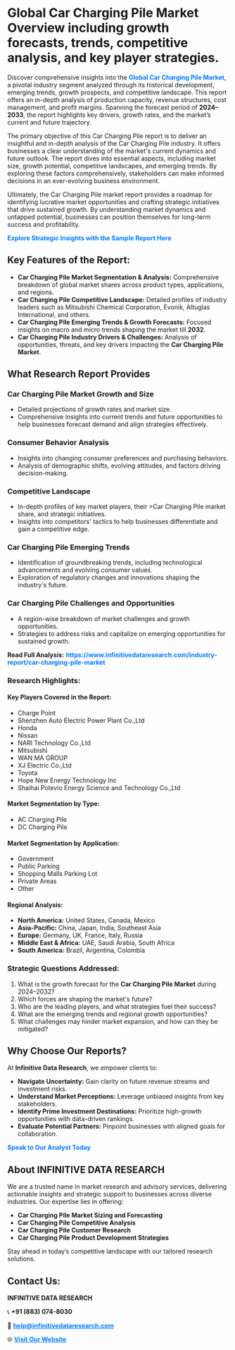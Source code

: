 <h1>Global Car Charging Pile Market Overview including growth forecasts, trends, competitive analysis, and key player strategies.</h1>
<p>
Discover comprehensive insights into the 
<a href="https://www.infinitivedataresearch.com/industry-report/car-charging-pile-market" rel="dofollow" style="color: #007BFF; text-decoration: none;"><strong>Global Car Charging Pile Market</strong></a>, a pivotal industry segment analyzed through its historical development, emerging trends, growth prospects, and competitive landscape. This report offers an in-depth analysis of production capacity, revenue structures, cost management, and profit margins. Spanning the forecast period of <strong>2024–2033</strong>, the report highlights key drivers, growth rates, and the market’s current and future trajectory.
</p>
<p>
The primary objective of this Car Charging Pile report is to deliver an insightful and in-depth analysis of the Car Charging Pile industry. It offers businesses a clear understanding of the market's current dynamics and future outlook. The report dives into essential aspects, including market size, growth potential, competitive landscapes, and emerging trends. By exploring these factors comprehensively, stakeholders can make informed decisions in an ever-evolving business environment.
</p>
<p>
Ultimately, the Car Charging Pile market report provides a roadmap for identifying lucrative market opportunities and crafting strategic initiatives that drive sustained growth. By understanding market dynamics and untapped potential, businesses can position themselves for long-term success and profitability.
</p>
<p>
<a href="https://www.infinitivedataresearch.com/request-sample/reportId=106641" style="color: #007BFF; text-decoration: none;"><strong>Explore Strategic Insights with the Sample Report Here</strong></a>
</p>

<h2>Key Features of the Report:</h2>
<ul>
<li><strong>Car Charging Pile Market Segmentation & Analysis:</strong> Comprehensive breakdown of global market shares across product types, applications, and regions.</li>
<li><strong>Car Charging Pile Competitive Landscape:</strong> Detailed profiles of industry leaders such as Mitsubishi Chemical Corporation, Evonik, Altuglas International, and others.</li>
<li><strong>Car Charging Pile Emerging Trends & Growth Forecasts:</strong> Focused insights on macro and micro trends shaping the market till <strong>2032</strong>.</li>
<li><strong>Car Charging Pile Industry Drivers & Challenges:</strong> Analysis of opportunities, threats, and key drivers impacting the <strong>Car Charging Pile Market</strong>.</li>
</ul>

<h2>What Research Report Provides</h2>
<h3>Car Charging Pile Market Growth and Size</h3>
<ul>
<li>Detailed projections of growth rates and market size.</li>
<li>Comprehensive insights into current trends and future opportunities to help businesses forecast demand and align strategies effectively.</li>
</ul>

<h3>Consumer Behavior Analysis</h3>
<ul>
<li>Insights into changing consumer preferences and purchasing behaviors.</li>
<li>Analysis of demographic shifts, evolving attitudes, and factors driving decision-making.</li>
</ul>

<h3>Competitive Landscape</h3>
<ul>
<li>In-depth profiles of key market players, their >Car Charging Pile market share, and strategic initiatives.</li>
<li>Insights into competitors' tactics to help businesses differentiate and gain a competitive edge.</li>
</ul>

<h3>Car Charging Pile Emerging Trends</h3>
<ul>
<li>Identification of groundbreaking trends, including technological advancements and evolving consumer values.</li>
<li>Exploration of regulatory changes and innovations shaping the industry's future.</li>
</ul>

<h3>Car Charging Pile Challenges and Opportunities</h3>
<ul>
<li>A region-wise breakdown of market challenges and growth opportunities.</li>
<li>Strategies to address risks and capitalize on emerging opportunities for sustained growth.</li>
</ul>
<p><strong>Read Full Analysis:</strong> <a href="https://www.infinitivedataresearch.com/industry-report/car-charging-pile-market" rel="dofollow" style="color: #007BFF; text-decoration: none;"><strong>https://www.infinitivedataresearch.com/industry-report/car-charging-pile-market</strong></a></p>
<h3>Research Highlights:</h3>
<h4>Key Players Covered in the Report:</h4>
<ul><li>Charge Point</li><li>Shenzhen Auto Electric Power Plant Co.,Ltd</li><li>Honda</li><li>Nissan</li><li>NARI Technology Co.,Ltd</li><li>Mitsubishi</li><li>WAN MA GROUP</li><li>XJ Electric Co.,Ltd</li><li>Toyota</li><li>Hope New Energy Technology Inc</li><li>Shaihai Potevio Energy Science and Technology Co.,Ltd</li></ul>
<h4>Market Segmentation by Type:</h4>
<ul><li>AC Charging Pile</li><li>DC Charging Pile</li></ul>
<h4>Market Segmentation by Application:</h4>
<ul><li>Government</li><li>Public Parking</li><li>Shopping Malls Parking Lot</li><li>Private Areas</li><li>Other</li></ul>

<h4>Regional Analysis:</h4>
<ul>
<li><strong>North America:</strong> United States, Canada, Mexico</li>
<li><strong>Asia-Pacific:</strong> China, Japan, India, Southeast Asia</li>
<li><strong>Europe:</strong> Germany, UK, France, Italy, Russia</li>
<li><strong>Middle East & Africa:</strong> UAE, Saudi Arabia, South Africa</li>
<li><strong>South America:</strong> Brazil, Argentina, Colombia</li>
</ul>

<h3>Strategic Questions Addressed:</h3>
<ol>
<li>What is the growth forecast for the <strong>Car Charging Pile Market</strong> during 2024–2032?</li>
<li>Which forces are shaping the market's future?</li>
<li>Who are the leading players, and what strategies fuel their success?</li>
<li>What are the emerging trends and regional growth opportunities?</li>
<li>What challenges may hinder market expansion, and how can they be mitigated?</li>
</ol>

<h2>Why Choose Our Reports?</h2>
<p>At <strong>Infinitive Data Research</strong>, we empower clients to:</p>
<ul>
<li><strong>Navigate Uncertainty:</strong> Gain clarity on future revenue streams and investment risks.</li>
<li><strong>Understand Market Perceptions:</strong> Leverage unbiased insights from key stakeholders.</li>
<li><strong>Identify Prime Investment Destinations:</strong> Prioritize high-growth opportunities with data-driven rankings.</li>
<li><strong>Evaluate Potential Partners:</strong> Pinpoint businesses with aligned goals for collaboration.</li>
</ul>
<p><a href="https://www.infinitivedataresearch.com/industry-report/car-charging-pile-market" rel="dofollow" style="color: #007BFF; text-decoration: none;"><strong>Speak to Our Analyst Today</strong></a></p>

<h2>About INFINITIVE DATA RESEARCH</h2>
<p>We are a trusted name in market research and advisory services, delivering actionable insights and strategic support to businesses across diverse industries. Our expertise lies in offering:</p>
<ul>
<li><strong>Car Charging Pile Market Sizing and Forecasting</strong></li>
<li><strong>Car Charging Pile Competitive Analysis</strong></li>
<li><strong>Car Charging Pile Customer Research</strong></li>
<li><strong>Car Charging Pile Product Development Strategies</strong></li>
</ul>
<p>Stay ahead in today’s competitive landscape with our tailored research solutions.</p>

<h2>Contact Us:</h2>
<p><strong>INFINITIVE DATA RESEARCH</strong></p>
<p>📞 <strong>+91 (883) 074-8030</strong></p>
<p>📧 <strong><a href="mailto:help@infinitivedataresearch.com" style="color: #007BFF;">help@infinitivedataresearch.com</a></strong></p>
<p>🌐 <strong><a href="https://www.infinitivedataresearch.com" rel="dofollow" style="color: #007BFF;">Visit Our Website</a></strong></p>